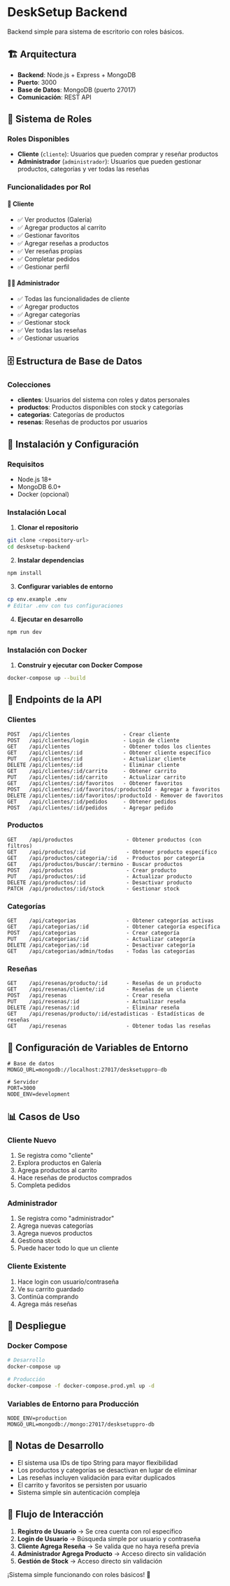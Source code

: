 # DeskSetup Backend

Backend simple para sistema de escritorio con roles básicos.

## 🏗️ Arquitectura

- **Backend**: Node.js + Express + MongoDB
- **Puerto**: 3000
- **Base de Datos**: MongoDB (puerto 27017)
- **Comunicación**: REST API

## 🔐 Sistema de Roles

### Roles Disponibles
- **Cliente** (`cliente`): Usuarios que pueden comprar y reseñar productos
- **Administrador** (`administrador`): Usuarios que pueden gestionar productos, categorías y ver todas las reseñas

### Funcionalidades por Rol

#### 👤 Cliente
- ✅ Ver productos (Galería)
- ✅ Agregar productos al carrito
- ✅ Gestionar favoritos
- ✅ Agregar reseñas a productos
- ✅ Ver reseñas propias
- ✅ Completar pedidos
- ✅ Gestionar perfil

#### 👨‍💼 Administrador
- ✅ Todas las funcionalidades de cliente
- ✅ Agregar productos
- ✅ Agregar categorías
- ✅ Gestionar stock
- ✅ Ver todas las reseñas
- ✅ Gestionar usuarios

## 🗄️ Estructura de Base de Datos

### Colecciones
- **clientes**: Usuarios del sistema con roles y datos personales
- **productos**: Productos disponibles con stock y categorías
- **categorias**: Categorías de productos
- **resenas**: Reseñas de productos por usuarios

## 🚀 Instalación y Configuración

### Requisitos
- Node.js 18+
- MongoDB 6.0+
- Docker (opcional)

### Instalación Local

1. **Clonar el repositorio**
```bash
git clone <repository-url>
cd desksetup-backend
```

2. **Instalar dependencias**
```bash
npm install
```

3. **Configurar variables de entorno**
```bash
cp env.example .env
# Editar .env con tus configuraciones
```

4. **Ejecutar en desarrollo**
```bash
npm run dev
```

### Instalación con Docker

1. **Construir y ejecutar con Docker Compose**
```bash
docker-compose up --build
```

## 📡 Endpoints de la API

### Clientes
```
POST   /api/clientes                 - Crear cliente
POST   /api/clientes/login           - Login de cliente
GET    /api/clientes                 - Obtener todos los clientes
GET    /api/clientes/:id             - Obtener cliente específico
PUT    /api/clientes/:id             - Actualizar cliente
DELETE /api/clientes/:id             - Eliminar cliente
GET    /api/clientes/:id/carrito     - Obtener carrito
PUT    /api/clientes/:id/carrito     - Actualizar carrito
GET    /api/clientes/:id/favoritos   - Obtener favoritos
POST   /api/clientes/:id/favoritos/:productoId - Agregar a favoritos
DELETE /api/clientes/:id/favoritos/:productoId - Remover de favoritos
GET    /api/clientes/:id/pedidos     - Obtener pedidos
POST   /api/clientes/:id/pedidos     - Agregar pedido
```

### Productos
```
GET    /api/productos                 - Obtener productos (con filtros)
GET    /api/productos/:id             - Obtener producto específico
GET    /api/productos/categoria/:id   - Productos por categoría
GET    /api/productos/buscar/:termino - Buscar productos
POST   /api/productos                 - Crear producto
PUT    /api/productos/:id             - Actualizar producto
DELETE /api/productos/:id             - Desactivar producto
PATCH  /api/productos/:id/stock       - Gestionar stock
```

### Categorías
```
GET    /api/categorias                - Obtener categorías activas
GET    /api/categorias/:id            - Obtener categoría específica
POST   /api/categorias                - Crear categoría
PUT    /api/categorias/:id            - Actualizar categoría
DELETE /api/categorias/:id            - Desactivar categoría
GET    /api/categorias/admin/todas    - Todas las categorías
```

### Reseñas
```
GET    /api/resenas/producto/:id      - Reseñas de un producto
GET    /api/resenas/cliente/:id       - Reseñas de un cliente
POST   /api/resenas                   - Crear reseña
PUT    /api/resenas/:id               - Actualizar reseña
DELETE /api/resenas/:id               - Eliminar reseña
GET    /api/resenas/producto/:id/estadisticas - Estadísticas de reseñas
GET    /api/resenas                   - Obtener todas las reseñas
```

## 🔧 Configuración de Variables de Entorno

```env
# Base de datos
MONGO_URL=mongodb://localhost:27017/desksetuppro-db

# Servidor
PORT=3000
NODE_ENV=development
```

## 📊 Casos de Uso

### Cliente Nuevo
1. Se registra como "cliente"
2. Explora productos en Galería
3. Agrega productos al carrito
4. Hace reseñas de productos comprados
5. Completa pedidos

### Administrador
1. Se registra como "administrador"
2. Agrega nuevas categorías
3. Agrega nuevos productos
4. Gestiona stock
5. Puede hacer todo lo que un cliente

### Cliente Existente
1. Hace login con usuario/contraseña
2. Ve su carrito guardado
3. Continúa comprando
4. Agrega más reseñas

## 🚀 Despliegue

### Docker Compose
```bash
# Desarrollo
docker-compose up

# Producción
docker-compose -f docker-compose.prod.yml up -d
```

### Variables de Entorno para Producción
```env
NODE_ENV=production
MONGO_URL=mongodb://mongo:27017/desksetuppro-db
```

## 📝 Notas de Desarrollo

- El sistema usa IDs de tipo String para mayor flexibilidad
- Los productos y categorías se desactivan en lugar de eliminar
- Las reseñas incluyen validación para evitar duplicados
- El carrito y favoritos se persisten por usuario
- Sistema simple sin autenticación compleja

## 🔄 Flujo de Interacción

1. **Registro de Usuario** → Se crea cuenta con rol específico
2. **Login de Usuario** → Búsqueda simple por usuario y contraseña
3. **Cliente Agrega Reseña** → Se valida que no haya reseña previa
4. **Administrador Agrega Producto** → Acceso directo sin validación
5. **Gestión de Stock** → Acceso directo sin validación

¡Sistema simple funcionando con roles básicos! 🎯 